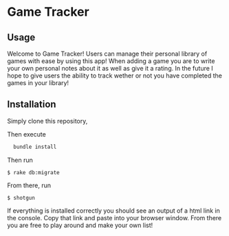 # Game Tracker

## Usage
Welcome to Game Tracker! Users can manage their personal library of games with ease by using this app! When adding a game you are to write your own personal notes about it as well as give it a rating. In the future I hope to give users the ability to track wether or not you have completed the games in your library!

## Installation
Simply clone this repository,

Then execute

```ruby
  bundle install
```
Then run

    $ rake db:migrate

From there, run

    $ shotgun

If everything is installed correctly you should see an output of a html link in the console. Copy that link and paste into your browser window. From there you are free to play around and make your own list!
